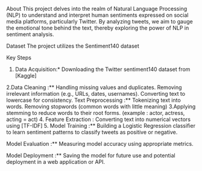 About
This project delves into the realm of Natural Language Processing (NLP) to understand and interpret human sentiments expressed on social media platforms, particularly Twitter. By analyzing tweets, we aim to gauge the emotional tone behind the text, thereby exploring the power of NLP in sentiment analysis.

Dataset
The project utilizes the Sentiment140 dataset

Key Steps
1. Data Acquisition:* Downloading the Twitter sentiment140 dataset from [Kaggle]

2.Data Cleaning :**
Handling missing values and duplicates.
Removing irrelevant information (e.g., URLs, dates, usernames).
Converting text to lowercase for consistency.
Text Preprocessing :**
Tokenizing text into words.
Removing stopwords (common words with little meaning)
3.Applying stemming to reduce words to their root forms. (example : actor, actress, acting = act)
4. Feature Extraction : Converting text into numerical vectors using [TF-IDF]
5. Model Training :** Building a Logistic Regression classifier to learn sentiment patterns to classify tweets as positive or negative.

Model Evaluation :** Measuring model accuracy using appropriate metrics.

Model Deployment :** Saving the model for future use and potential deployment in a web application or API.
